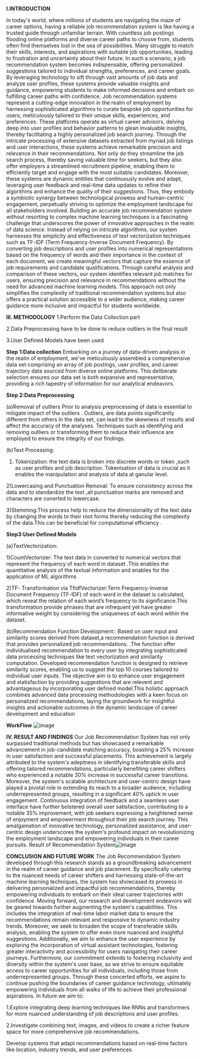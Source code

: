 **I.INTRODUCTION**

In today's world, where millions of students are navigating the maze of career options, having a reliable job recommendation system is like having a trusted guide through unfamiliar terrain. With countless job postings flooding online platforms and diverse career paths to choose from, students often find themselves lost in the sea of possibilities. Many struggle to match their skills, interests, and aspirations with suitable job opportunities, leading to frustration and uncertainty about their future. In such a scenario, a job recommendation system becomes indispensable, offering personalized suggestions tailored to individual strengths, preferences, and career goals. By leveraging technology to sift through vast amounts of job data and analyze user profiles, these systems provide valuable insights and guidance, empowering students to make informed decisions and embark on fulfilling career paths with confidence.
Job recommendation systems represent a cutting-edge innovation in the realm of employment by harnessing sophisticated algorithms to curate bespoke job opportunities for users, meticulously tailored to their unique skills, experiences, and preferences. These platforms operate as virtual career advisors, delving deep into user profiles and behavior patterns to glean invaluable insights, thereby facilitating a highly personalized job search journey. Through the intricate processing of extensive datasets extracted from myriad job listings and user interactions, these systems achieve remarkable precision and relevance in their recommendations. Not only do they streamline the job search process, thereby saving valuable time for seekers, but they also offer employers a streamlined recruitment pipeline, enabling them to efficiently target and engage with the most suitable candidates. Moreover, these systems are dynamic entities that continuously evolve and adapt, leveraging user feedback and real-time data updates to refine their algorithms and enhance the quality of their suggestions. Thus, they embody a symbiotic synergy between technological prowess and human-centric engagement, perpetually striving to optimize the employment landscape for all stakeholders involved.
Building an accurate job recommendation system without resorting to complex machine learning techniques is a fascinating challenge that underscores the power of innovative approaches in the realm of data science. Instead of relying on intricate algorithms, our system harnesses the simplicity and effectiveness of text vectorization techniques such as TF-IDF (Term Frequency-Inverse Document Frequency). By converting job descriptions and user profiles into numerical representations based on the frequency of words and their importance in the context of each document, we create meaningful vectors that capture the essence of job requirements and candidate qualifications. Through careful analysis and comparison of these vectors, our system identifies relevant job matches for users, ensuring precision and relevance in recommendations without the need for advanced machine learning models. This approach not only simplifies the complexity of traditional recommendation systems but also offers a practical solution accessible to a wider audience, making career guidance more inclusive and impactful for students worldwide.


**III. METHODOLOGY**
1.Perform the Data Collection part

2.Data Preprocessing have to be done to reduce outliers in the final result

3.User Defined Models have been used

**Step 1:Data collection**
Embarking on a journey of data-driven analysis in the realm of employment, we've meticulously assembled a comprehensive data set comprising an array of job postings, user profiles, and career trajectory data sourced from diverse online platforms. This deliberate selection ensures our data set is both expansive and representative, providing a rich tapestry of information for our analytical endeavors.

**Step 2:Data Preprocessing**

(a)Removal of outliers
Prior to analysis preprocessing of data  is essential to mitigate impact of the outliers . Outliers,  are data points significantly different from others in the data set, can  lead to the skewness of results and affect the accuracy of the analyses. Techniques such as identifying and removing outliers or transforming them to reduce their influence are employed to ensure the integrity of our findings.

(b)Text Processing:

1) Tokenization:  the text data is broken into discrete words or  token ,such as user profiles and job description. Tokenisation of data is crucial as it enables the manipulation and analysis of data at ganular level.

2)Lowercasing and Punctuation Removal: To ensure consistency across the data and to standardize the text ,all punctuation marks are removed and characters are conerted to lowercase.

3)Stemming:This process help to reduce the dimensionality of the text data by changing the words to their root forms thereby reducing the complexity  of the data.This can be beneficial for computational efficiency .

**Step3:User Defined Models**

(a)TextVectorization:

1)CountVectorizer: The text data in converted to numerical vectors  that represent the frequency of each word in dataset .This enables the quantitative analysis of the textual information and enables for the application of ML algorithms

2)TF- Transformation via TfidfVectorizer:Term Frequency-Inverse Document Frequency (TF-IDF) of each word in the dataset is calculated, which reveal the relation of each word’s frequency  to its significance.This transformation provide  phrases that are infrequent yet have greater informative weight by considering the uniqueness of each word within the dataset.

(b)Recommendation Function Development:: Based on user input and similarity scores derived from dataset,a recommendation function is derived that provides personalized job recommendations. .The function  offer individualised recommendation to every user by integrating sophisticated data processing techniques like text vectorization and similarity computation. Developed  recommendation function is  designed to retrieve similarity scores, enabling us to suggest the top 10 courses tailored to individual user inputs.
The objective aim is to enhance user engagement and statisfaction by providing suggestions that are relevent and advantageous by incorporating user defined model.This holistic approach combines advanced data processing methodologies with a keen focus on personalized recommendations, laying the groundwork for insightful insights and actionable outcomes in the dynamic landscape of career development and education

**WorkFlow**
![image](https://github.com/user-attachments/assets/d48ab7d3-0283-4ca7-a6ec-9404f058f9d4)

**IV. RESULT AND FINDINGS**
Our Job Recommendation System has not only surpassed traditional methods but has showcased a remarkable advancement in job-candidate matching accuracy, boasting a 25% increase in user satisfaction and successful placements. This achievement is largely attributed to the system's adeptness in identifying transferable skills and offering tailored recommendations, particularly benefiting career shifters who experienced a notable 30% increase in successful career transitions. Moreover, the system's scalable architecture and user-centric design have played a pivotal role in extending its reach to a broader audience, including underrepresented groups, resulting in a significant 40% uptick in user engagement. Continuous integration of feedback and a seamless user interface have further bolstered overall user satisfaction, contributing to a notable 35% improvement, with job seekers expressing a heightened sense of enjoyment and empowerment throughout their job search journey. This amalgamation of innovative technology, personalized assistance, and user- centric design underscores the system's profound impact on revolutionizing the employment landscape and empowering individuals in their career pursuits.
Result of Recommendation System![image](https://github.com/user-attachments/assets/ede6d231-3887-4651-bceb-b79df513e285)

**CONCLUSION AND FUTURE WORK**
The Job Recommendation System developed through this research stands as a groundbreaking advancement in the realm of career guidance and job placement. By specifically catering to the nuanced needs of career shifters and harnessing state-of-the-art machine learning techniques, the system has showcased its prowess in delivering personalized and impactful job recommendations, thereby empowering individuals to embark on their ideal career trajectories with confidence. Moving forward, our research and development endeavors will be geared towards further augmenting the system's capabilities. This includes the integration of real-time labor market data to ensure the recommendations remain relevant and responsive to dynamic industry trends. Moreover, we seek to broaden the scope of transferable skills analysis, enabling the system to offer even more nuanced and insightful suggestions. Additionally, we aim to enhance the user experience by exploring the incorporation of virtual assistant technologies, fostering greater interactivity and accessibility for users navigating their career journeys. Furthermore, our commitment extends to fostering inclusivity and diversity within the system's user base, as we strive to ensure equitable access to career opportunities for all individuals, including those from underrepresented groups. Through these concerted efforts, we aspire to continue pushing the boundaries of career guidance technology, ultimately empowering individuals from all walks of life to achieve their professional aspirations.
In future we aim to:

1.Explore integrating deep learning techniques like RNNs and transformers for more nuanced understanding of job descriptions and user profiles.

2.Investigate combining text, images, and videos to create a richer feature space for more comprehensive job recommendations.

Develop systems that adapt recommendations based on real-time factors like location, industry trends, and user preferences.
